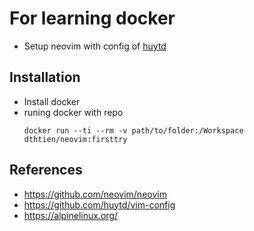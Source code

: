 # For learning docker
- Setup neovim with config of [huytd](https://github.com/huytd/vim-config)
## Installation
- Install docker
- runing docker with repo
    ```
    docker run --ti --rm -v path/to/folder:/Workspace  dthtien/neovim:firsttry
    ```
## References
- https://github.com/neovim/neovim
- https://github.com/huytd/vim-config
- https://alpinelinux.org/